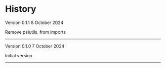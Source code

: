 # History

Version 0.1.1 8 October 2024

Remove psiutils. from imports

---------------------

Version 0.1.0 7 October 2024

Initial version

---------------------
